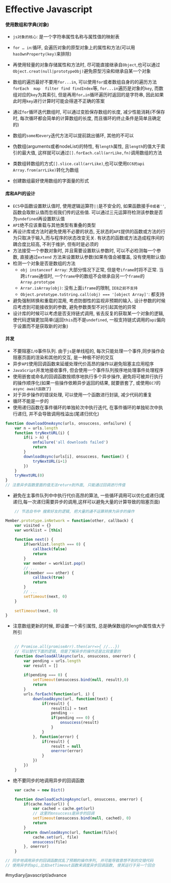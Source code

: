 # Effective Javascript
#### 使用数组和字典(对象)
* `js对象的核心`: 是一个字符串属性名称与属性值的映射表
* `for … in`:循环, 会遍历对象的原型对象上的属性和方法(可以用`hasOwnProperty(key)`来排除)
* 再使用轻量的对象存储属性和方法时, 尽可能直接继承自`Object`,也可以通过`Object.creat(null|prototypeObj)`避免原型污染和继承自某一个对象
* 数组的遍历最好不要用`for...in`, 可以使用`for`或者数组自身的的遍历方法`forEach  map  filter find findIndex`等, `for...in`遍历是对象的`key`, 而数组对应的`key`为其索引, 但是再用`for…in`循环遍历时返回的是字符串, 因此如果此时用`key`进行计算时可能会得道不正确的答案

* 通过`for`循环迭代数组时, 可以通过变脸保存数组的长度, 减少性能消耗(不保存时, 每次循环都会简单的计算数组的长度, 而且循环的终止条件是简单且确定的)
* 数组的`some和every`迭代方法可以提前跳出循环, 其他的不可以
* 伪数组(arguments或者nodeList)的特性, 有`length`属性, 且`length`的值大于索引的最大值, 这样就可以通过`[].forEach.call(arrLike,fn)`调用数组的方法
* 类数组转数组的方式`[].slice.call(arrLike)`,也可以使用`EC6的api  Array.from(arrLike)`转化为数组
* 创建数组最好使用数组的字面量的形式
#### 库和API的设计

* `EC5`中函数设置默认值时, 使用逻辑运算符`||`是不安全的, 如果函数接手`0或者''`,函数会取默认值而忽视我们传的这些值. 可以通过三元运算符检测该参数是否为`undefined`再设置默认值
* `API`绝不应该重载与其他类型有重叠的类型
* 再设计库或方法时避免使用不必要的状态, 无状态的`API`提供的函数或方法的行为只取决于输入,而与程序的状态改变无关. 有状态的函数或方法造成程序间的耦合度比较高, 不利于维护, 但有时是必须的
* 方法接受一个参数对象时,  并且需要设置默认参数时, 可以不必检测每一个参数, 直接通过`extend` 方法来设置默认参数(如果有值会被覆盖, 没有使用默认值)
* 检测一个对象是否是数组的方法
	* `obj instanceof Array`: 大部分情况下正常, 但是夸`iframe`时将不正常. 当跨`iframe`通信时, 一个`frame`中的数组不会继承自另一个`frame`的`Array.prototype`
	* `Arrar.isArray(obj)`:  没有上面`iframe`的限制, `IE8之前不支持`
	* `Object.prototype.toString.call(obj) === '[object Array]'`: 都支持
* 避免强制转换和重载的混用, 考虑防御性的监视非预期的输入. 设计参数的时候应考虑到可能接收到的参数, 避免参数类型不对引起其他的异常
* 设计库的时候可以考虑是否支持链式调用, 省去反复的获取某一个对象的逻辑, 使代码逻辑更加简单(返回`this`而不是`undefined`, 一般支持链式调用的`api`偏向于设置而不是获取新的对象)

#### 并发
* 不要阻塞`I/O`事件队列. 由于`js`是单线程的, 每次只能处理一个事件,同步操作会阻塞页面的渲染和其他的交互, 是一种极不好的交互
* 异步`API`使用回调函数来延缓处理代价高昂的操作以避免阻塞主应用程序
* `JavaScript`并发地接收事件, 但会使用一个事件队列按序地处理事件处理程序
* 使用嵌套或命名的回调函数按顺序地执行多个异步操作, 避免将可被并行执行的操作顺序化(如果一些操作依赖异步返回的结果, 就要嵌套了, 或使用`EC7`的`async await函数了`)
* 对于异步操作的错误处理, 可以使用一个函数进行封装, 减少代码的重复
* 循环不能是一步的
* 使用递归函数在事件循环的单独轮次中执行迭代, 在事件循环的单独轮次中执行递归, 并不会导致调用栈溢出(尾递归优化)
```javascript
function downloadOneAsync(urls, onsuccess, onfailure) {
	var n = urls.length
	function tryNextURL(i) {
		if(i > n) {
			onfailure('all downloads failed')
			return
		}
		downloadAsync(urls[i], onsuccess, function() {
			tryNextURL(i+1)
		})
	}
	tryNextURL(0)
}
// 注意异步函数里面的值无法return到外面, 只能通过回调进行传值
```

* 避免在主事件队列中中执行代价高昂的算法, 一些循环调用可以优化成递归(尾递归,每一次递归需要异步的调用,这样可以避免大量的计算导致的阻塞页面)
```JavaScript
	// 节选自书中 搜索好友的逻辑, 把大量的通不运算转换为异步的操作

Member.prototype.inNetwork = function(other, callback) {
	var visited = {}
	var worklist = [this]
	
	function next() {
		if(worklist.length === 0) {
			callback(false)
			return	
		}
		var member = worklist.pop()
		// ...
		if(member === other) {
			callback(true)
			return
		}
		// ...
		setTimeout(next, 0)
	}
	
	setTimeout(next, 0)
}
```

* 注意数组更新的时候, 即设置一个索引属性, 总是确保数组的length属性值大于所引

```JavaScript
	
	// Promise.all(promiseArr).then(arr=>{ //...})
	// 可以替代下面的逻辑, 但是了解异步的操作还是比较重要的
	function downloadAllAsync(urls, onsuccess, onerror) {
		var pending = urls.length
		var result = []
		
		if(pending === 0) {
			setTimeout(onsuccess.bind(null, result),0)
			return
		}
		urls.forEach(function(url, i) {
			downloadAsync(url, function(text) {
				if(result) {
					result[i] = text
					pending --
					if(pending === 0) {
						onsuccess(result)
					}
				}
			}, function(error) {
				if(result) {
					result = null
					onerror(error)
				}
			})
		})
	}

```

* 绝不要同步的地调用异步的回调函数

```JavaScript
	var cache = new Dict()

	function downloadCachingAsync(url, onsuccess, onerror) {
		if(cache.has(url)) {
			var cached = cache.get(url)
			// 这里的onsuccess是异步的回调
			setTimeout(onsuccess.bind(null, cached), 0)
			return
		}
		return downloadAsync(url, function(file){
			cache.set(url, file)
			onsuccess(file)
		}, onerror)
	}

// 同步地调用异步的回调函数扰乱了预期的操作序列, 并可能导致意想不到的交错代码
// 使用异步的api,比如setTimeout函数来调度异步回调函数, 使其运行于另一个回合
```


#mydiary/javascript/advance